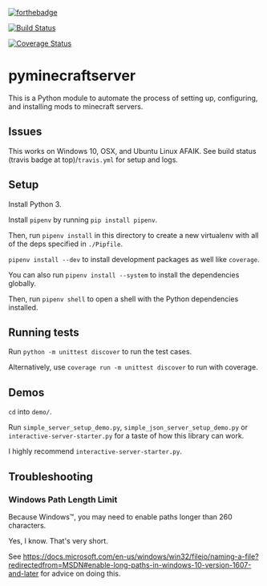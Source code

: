 [![forthebadge](https://forthebadge.com/images/badges/made-with-crayons.svg)](https://forthebadge.com)

[![Build Status](https://travis-ci.org/HenryFBP/pyminecraftserver.svg?branch=master)](https://travis-ci.org/HenryFBP/pyminecraftserver)

[![Coverage Status](https://coveralls.io/repos/github/HenryFBP/pyminecraftserver/badge.svg)](https://coveralls.io/github/HenryFBP/pyminecraftserver)

# pyminecraftserver

This is a Python module to automate the process of setting up, configuring, and installing mods to minecraft servers.

## Issues

This works on Windows 10, OSX, and Ubuntu Linux AFAIK. See build status (travis badge at top)/`travis.yml` for setup and logs.

## Setup

Install Python 3.

Install `pipenv` by running `pip install pipenv`.

Then, run `pipenv install` in this directory to create a new virtualenv with all of the deps specified in `./Pipfile`.

`pipenv install --dev` to install development packages as well like `coverage`.

You can also run `pipenv install --system` to install the dependencies globally.

Then, run `pipenv shell` to open a shell with the Python dependencies installed.

## Running tests

Run `python -m unittest discover` to run the test cases.

Alternatively, use `coverage run -m unittest discover` to run with coverage.

## Demos

`cd` into `demo/`.

Run `simple_server_setup_demo.py`, `simple_json_server_setup_demo.py` or `interactive-server-starter.py` for a taste of 
how this library can work.

I highly recommend `interactive-server-starter.py`.

## Troubleshooting

### Windows Path Length Limit

Because Windows&trade;, you may need to enable paths longer than 260 characters.

Yes, I know. That's very short.

See <https://docs.microsoft.com/en-us/windows/win32/fileio/naming-a-file?redirectedfrom=MSDN#enable-long-paths-in-windows-10-version-1607-and-later> for advice on doing this.

